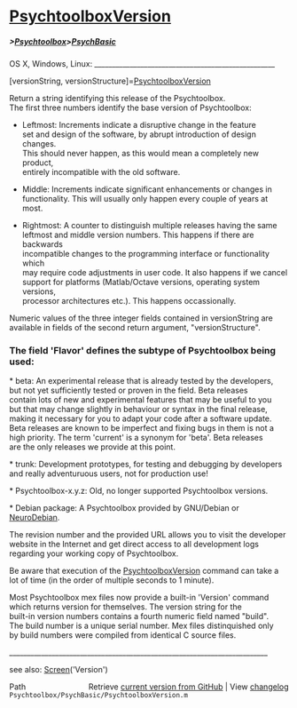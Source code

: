# [PsychtoolboxVersion](PsychtoolboxVersion)
##### >[Psychtoolbox](Psychtoolbox)>[PsychBasic](PsychBasic)

OS X, Windows, Linux: \_\_\_\_\_\_\_\_\_\_\_\_\_\_\_\_\_\_\_\_\_\_\_\_\_\_\_\_\_\_\_\_\_\_\_\_\_\_\_\_\_\_\_\_\_\_\_\_\_\_\_  
  
[versionString, versionStructure]=[PsychtoolboxVersion](PsychtoolboxVersion)  
  
Return a string identifying this release of the Psychtoolbox.  
The first three numbers identify the base version of Psychtoolbox:  
  
- Leftmost: Increments indicate a disruptive change in the feature  
set and design of the software, by abrupt introduction of design changes.  
This should never happen, as this would mean a completely new product,  
entirely incompatible with the old software.  
  
- Middle: Increments indicate significant enhancements or changes in  
functionality. This will usually only happen every couple of years at  
most.  
  
- Rightmost: A counter to distinguish multiple releases having the same  
leftmost and middle version numbers. This happens if there are backwards  
incompatible changes to the programming interface or functionality which  
may require code adjustments in user code. It also happens if we cancel  
support for platforms (Matlab/Octave versions, operating system versions,  
processor architectures etc.). This happens occassionally.  
  
Numeric values of the three integer fields contained in versionString are  
available in fields of the second return argument, "versionStructure".  
  
### The field 'Flavor' defines the subtype of Psychtoolbox being used:  
  
\* beta: An experimental release that is already tested by the developers,  
but not yet sufficiently tested or proven in the field. Beta releases  
contain lots of new and experimental features that may be useful to you  
but that may change slightly in behaviour or syntax in the final release,  
making it necessary for you to adapt your code after a software update.  
Beta releases are known to be imperfect and fixing bugs in them is not a  
high priority.  The term 'current' is a synonym for 'beta'. Beta releases  
are the only releases we provide at this point.  
  
\* trunk: Development prototypes, for testing and debugging by developers  
and really adventuruous users, not for production use!  
  
\* Psychtoolbox-x.y.z: Old, no longer supported Psychtoolbox versions.  
  
\* Debian package: A Psychtoolbox provided by GNU/Debian or [NeuroDebian](NeuroDebian).  
  
The revision number and the provided URL allows you to visit the developer  
website in the Internet and get direct access to all development logs  
regarding your working copy of Psychtoolbox.  
  
Be aware that execution of the [PsychtoolboxVersion](PsychtoolboxVersion) command can take a  
lot of time (in the order of multiple seconds to 1 minute).  
  
Most Psychtoolbox mex files now provide a built-in 'Version' command  
which returns version for themselves.  The version string for the  
built-in version numbers contains a fourth numeric field named "build".  
The build number is a unique serial number.  Mex files distinquished only  
by build numbers were compiled from identical C source files.  
  
\_\_\_\_\_\_\_\_\_\_\_\_\_\_\_\_\_\_\_\_\_\_\_\_\_\_\_\_\_\_\_\_\_\_\_\_\_\_\_\_\_\_\_\_\_\_\_\_\_\_\_\_\_\_\_\_\_\_\_\_\_\_\_\_\_\_\_\_\_\_\_\_\_  
  
see also: [Screen](Screen)('Version')  




<div class="code_header" style="text-align:right;">
  <span style="float:left;">Path&nbsp;&nbsp;</span> <span class="counter">Retrieve <a href=
  "https://raw.github.com/Psychtoolbox-3/Psychtoolbox-3/beta/Psychtoolbox/PsychBasic/PsychtoolboxVersion.m">current version from GitHub</a> | View <a href=
  "https://github.com/Psychtoolbox-3/Psychtoolbox-3/commits/beta/Psychtoolbox/PsychBasic/PsychtoolboxVersion.m">changelog</a></span>
</div>
<div class="code">
  <code>Psychtoolbox/PsychBasic/PsychtoolboxVersion.m</code>
</div>

